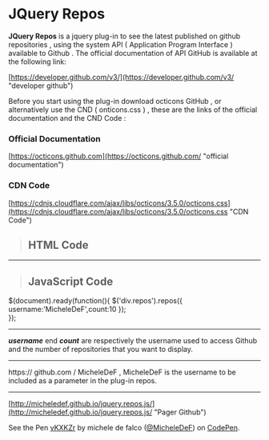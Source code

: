 # JQuery Repos #

**JQuery Repos** is a jquery plug-in to see the latest published on github repositories , using the system API ( Application Program Interface ) available to Github .
The official documentation of API GitHub is available at the following link:


[https://developer.github.com/v3/](https://developer.github.com/v3/ "developer github")

Before you start using the plug-in download octicons GitHub , or alternatively use the CND ( onticons.css ) , these are the links of the official documentation and the CND Code :

### Official Documentation
[https://octicons.github.com](https://octicons.github.com/ "official documentation")

### CDN Code
[https://cdnjs.cloudflare.com/ajax/libs/octicons/3.5.0/octicons.css](https://cdnjs.cloudflare.com/ajax/libs/octicons/3.5.0/octicons.css "CDN Code")

>##  HTML Code
<head>
<script src="js/jquery-x.x.x.min.js" type="text/javascript"></script>
<script src="js/jquery.repos.js" type="text/javascript"></script>
<link rel="stylesheet" href="css/repos.css">
<!--Octicons CND Code -->
<link rel="stylesheet" href="https://cdnjs.cloudflare.com/ajax/libs/octicons/3.5.0/octicons.css">
<body>
<div class="repos"></div>

----------

>## JavaScript Code 

$(document).ready(function(){
$('div.repos').repos({
username:'MicheleDeF',count:10
});      
});

----------
***username*** end ***count*** are respectively the username used to access Github and the number of repositories that you want to display.

----------

https:// github.com / MicheleDeF , MicheleDeF is the username to be included as a parameter in the plug-in repos.

----------
[http://micheledef.github.io/jquery.repos.js/](http://micheledef.github.io/jquery.repos.js/ "Pager Github")

<p data-height="268" data-theme-id="0" data-slug-hash="vKXKZr" data-default-tab="result" data-user="MicheleDeF" class='codepen'>See the Pen <a href='http://codepen.io/MicheleDeF/pen/vKXKZr/'>vKXKZr</a> by michele de falco (<a href='http://codepen.io/MicheleDeF'>@MicheleDeF</a>) on <a href='http://codepen.io'>CodePen</a>.</p>




